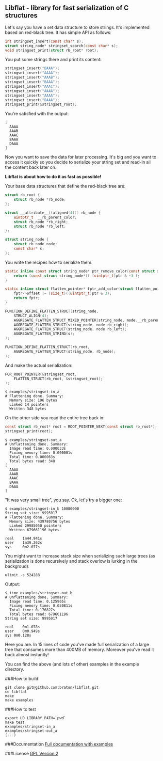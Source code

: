 ## Libflat - library for fast serialization of C structures

Let's say you have a set data structure to store strings. It's implemented based on red-black tree. It has simple API as follows:<br>

```c
int stringset_insert(const char* s);
struct string_node* stringset_search(const char* s);
void stringset_print(struct rb_root* root);
```
You put some strings there and print its content:<br>
```c
stringset_insert("DAAA");
stringset_insert("AAAA");
stringset_insert("AAAB");
stringset_insert("BAAA");
stringset_insert("AAAC");
stringset_insert("AAAA");
stringset_insert("AAAA");
stringset_insert("BAAA");
stringset_print(&stringset_root);
```
You're satisfied with the output:<br>
```
[
  AAAA
  AAAB
  AAAC
  BAAA
  DAAA
]
```
Now you want to save the data for later processing. It's big and you want to access it quickly so you decide to serialize your string set and read-in all the content back later on.<br>

**Libflat is about how to do it as fast as possible!**<br>

Your base data structures that define the red-black tree are:<br>

```c
struct rb_root {
    struct rb_node *rb_node;
};

struct __attribute__((aligned(4))) rb_node {
    uintptr_t  __rb_parent_color;
    struct rb_node *rb_right;
    struct rb_node *rb_left;
};

struct string_node {
    struct rb_node node;
    const char* s;
};
```
You write the recipes how to serialize them:<br>
```c
static inline const struct string_node* ptr_remove_color(const struct string_node* ptr) {
    return (const struct string_node*)( (uintptr_t)ptr & ~3 );
}

static inline struct flatten_pointer* fptr_add_color(struct flatten_pointer* fptr, const struct string_node* ptr) {
    fptr->offset |= (size_t)((uintptr_t)ptr & 3);
    return fptr;
}

FUNCTION_DEFINE_FLATTEN_STRUCT(string_node,
    STRUCT_ALIGN(4);
    AGGREGATE_FLATTEN_STRUCT_MIXED_POINTER(string_node, node.__rb_parent_color, ptr_remove_color, fptr_add_color);
    AGGREGATE_FLATTEN_STRUCT(string_node, node.rb_right);
    AGGREGATE_FLATTEN_STRUCT(string_node, node.rb_left);
    AGGREGATE_FLATTEN_STRING(s);
);

FUNCTION_DEFINE_FLATTEN_STRUCT(rb_root,
    AGGREGATE_FLATTEN_STRUCT(string_node, rb_node);
);
```
And make the actual serialization:<br>
```c
FOR_ROOT_POINTER(&stringset_root,
    FLATTEN_STRUCT(rb_root, &stringset_root);
);
```
```
$ examples/stringset-in_a
# Flattening done. Summary:
  Memory size: 196 bytes
  Linked 14 pointers
  Written 348 bytes
```
On the other side you read the entire tree back in:<br>
```c
const struct rb_root* root = ROOT_POINTER_NEXT(const struct rb_root*);
stringset_print(root);
```
```
$ examples/stringset-out_a
# Unflattening done. Summary:
  Image read time: 0.000033s
  Fixing memory time: 0.000001s
  Total time: 0.000063s
  Total bytes read: 348
[
  AAAA
  AAAB
  AAAC
  BAAA
  DAAA
]
```
"It was very small tree", you say. Ok, let's try a bigger one:<br>
```
$ examples/stringset-in_b 10000000
String set size: 9995017
# Flattening done. Summary:
  Memory size: 439780756 bytes
  Linked 29985050 pointers
  Written 679661196 bytes

real    1m44.941s
user    1m39.262s
sys     0m2.077s
```
You might want to increase stack size when serializing such large trees (as serialization is done recursively and stack overlow is lurking in the backgroud):<br>
```
ulimit -s 524288
```
Output:<br>
```
$ time examples/stringset-out_b
# Unflattening done. Summary:
  Image read time: 0.125965s
  Fixing memory time: 0.050811s
  Total time: 0.176827s
  Total bytes read: 679661196
String set size: 9995017

real    0m1.078s
user    0m0.949s
sys 0m0.128s
```
Here you are. In 15 lines of code you've made full serialization of a large tree that consumes more than 400MB of memory. Moreover you've read it back almost instantly!

You can find the above (and lots of other) examples in the example directory.<br>

###How to build
```
git clone git@github.com:braton/libflat.git
cd libflat
make
make examples
```
###How to test
```
export LD_LIBRARY_PATH=`pwd`
make test
examples/stringset-in_a
examples/stringset-out_a
(...)
```

###Documentation
[Full documentation with examples](http://libflat.codessense.com/)


###License
[GPL Version 2](http://www.gnu.org/licenses/old-licenses/gpl-2.0.en.html)
